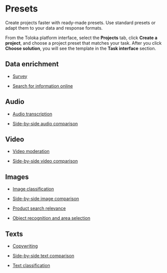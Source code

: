 # Presets

Create projects faster with ready-made presets. Use standard presets or adapt them to your data and response formats.

From the Toloka platform interface, select the **Projects** tab, click **Create a project**, and choose a project preset that matches your task. After you click **Choose solution**, you will see the template in the **Task interface** section.

## Data enrichment

- [Survey](survey.md)

- [Search for information online](data-search.md)

## Audio

- [Audio transcription](audio-transcript.md)

- [Side-by-side audio comparison](sbs-audio.md)

## Video

- [Video moderation](video-moderation.md)

- [Side-by-side video comparison](sbs-video.md)

## Images

- [Image classification](image-classification.md)

- [Side-by-side image comparison](sbs-image.md)

- [Product search relevance](product-search-relevance.md)

- [Object recognition and area selection](object-recognition.md)

## Texts

- [Copywriting](copywriting.md)

- [Side-by-side text comparison](sbs-text.md)

- [Text classification](text-classification.md)